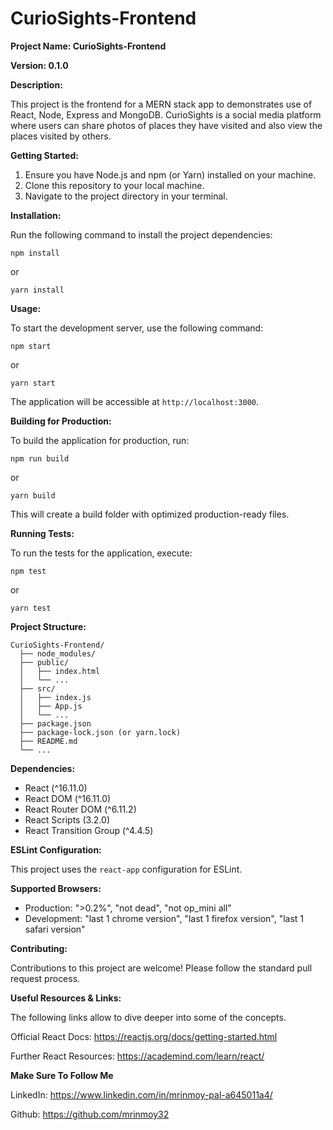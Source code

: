 # CurioSights-Frontend

**Project Name: CurioSights-Frontend**

**Version: 0.1.0**

**Description:**

This project is the frontend for a MERN stack app to demonstrates use of React, Node, Express and MongoDB. CurioSights is a social media platform where users can share photos of places they have visited and also view the places visited by others.

**Getting Started:**

1. Ensure you have Node.js and npm (or Yarn) installed on your machine.
2. Clone this repository to your local machine.
3. Navigate to the project directory in your terminal.

**Installation:**

Run the following command to install the project dependencies:

```
npm install
```
or
```
yarn install
```

**Usage:**

To start the development server, use the following command:

```
npm start
```
or
```
yarn start
```

The application will be accessible at `http://localhost:3000`.

**Building for Production:**

To build the application for production, run:

```
npm run build
```
or
```
yarn build
```

This will create a build folder with optimized production-ready files.

**Running Tests:**

To run the tests for the application, execute:

```
npm test
```
or
```
yarn test
```

**Project Structure:**

```
CurioSights-Frontend/
  ├── node_modules/
  ├── public/
  │   ├── index.html
  │   └── ...
  ├── src/
  │   ├── index.js
  │   ├── App.js
  │   └── ...
  ├── package.json
  ├── package-lock.json (or yarn.lock)
  ├── README.md
  └── ...
```

**Dependencies:**

- React (^16.11.0)
- React DOM (^16.11.0)
- React Router DOM (^6.11.2)
- React Scripts (3.2.0)
- React Transition Group (^4.4.5)

**ESLint Configuration:**

This project uses the `react-app` configuration for ESLint.

**Supported Browsers:**

- Production: ">0.2%", "not dead", "not op_mini all"
- Development: "last 1 chrome version", "last 1 firefox version", "last 1 safari version"

**Contributing:**

Contributions to this project are welcome! Please follow the standard pull request process.

**Useful Resources & Links:**

The following links allow to dive deeper into some of the concepts.

Official React Docs: https://reactjs.org/docs/getting-started.html

Further React Resources: https://academind.com/learn/react/

**Make Sure To Follow Me**

LinkedIn: https://www.linkedin.com/in/mrinmoy-pal-a645011a4/

Github: https://github.com/mrinmoy32

